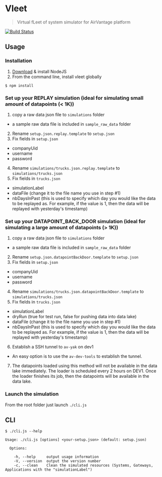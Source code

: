 # Vleet

> Virtual fLeet of system simulator for AirVantage platform

[![Build Status](https://travis-ci.org/AirVantage/vleet.svg?branch=master)](https://travis-ci.org/AirVantage/vleet)

## Usage

### Installation

1. [Download](https://nodejs.org/en/download/) & install NodeJS
2. From the command line, install vleet globally

```console
$ npm install
```

### Set up your REPLAY simulation (ideal for simulating small amount of datapoints (< 1K))

1. copy a raw data json file to `simulations` folder

-   a sample raw data file is included in `sample_raw_data` folder

2. Rename `setup.json.replay.template` to `setup.json`
3. Fix fields in `setup.json`

-   companyUid
-   username
-   password

4. Rename `simulations/trucks.json.replay.template` to `simulations/trucks.json`
5. Fix fields in `trucks.json`

-   simulationLabel
-   dataFile (change it to the file name you use in step #1)
-   nbDaysInPast (this is used to specify which day you would like the data to be replayed as. For example, if the value is 1, then the data will be replayed with yesterday's timestamp)

### Set up your DATAPOINT_BACK_DOOR simulation (ideal for simulating a large amount of datapoints (> 1K))

1. copy a raw data json file to `simulations` folder

-   a sample raw data file is included in `sample_raw_data` folder

2. Rename `setup.json.datapointBackDoor.template` to `setup.json`
3. Fix fields in `setup.json`

-   companyUid
-   username
-   password

4. Rename `simulations/trucks.json.datapointBackDoor.template` to `simulations/trucks.json`
5. Fix fields in `trucks.json`

-   simulationLabel
-   dryRun (true for test run, false for pushing data into data lake)
-   dataFile (change it to the file name you use in step #1)
-   nbDaysInPast (this is used to specify which day you would like the data to be replayed as. For example, if the value is 1, then the data will be replayed with yesterday's timestamp)

6. Establish a SSH tunnel to `av-yak` on dev1

-   An easy option is to use the `av-dev-tools` to establish the tunnel.

7. The datapoints loaded using this method will not be available in the data lake immediately. The loader is scheduled every 2 hours on DEV1. Once the loader finishes its job, then the datapoints will be available in the data lake.

### Launch the simulation

From the root folder just launch `./cli.js`

## CLI

```console
$ ./cli.js --help

Usage: ./cli.js [options] <your-setup.json> (default: setup.json)

  Options:

    -h, --help     output usage information
    -V, --version  output the version number
    -c, --clean    Clean the simulated resources (Systems, Gateways, Applications with the "simulationLabel")
```
